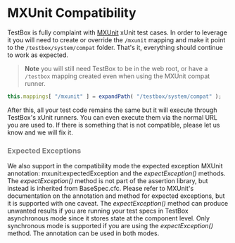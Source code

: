 # MXUnit Compatibility

TestBox is fully complaint with [MXUnit](http://mxunit.org/) xUnit test cases. In order to leverage it you will need to create or override the `/mxunit` mapping and make it point to the `/testbox/system/compat` folder. That's it, everything should continue to work as expected. 

> **Note** you will still need TestBox to be in the web root, or have a `/testbox` mapping created even when using the MXUnit compat runner.

```javascript
this.mappings[ "/mxunit" ] = expandPath( "/testbox/system/compat" );
```

After this, all your test code remains the same but it will execute through TestBox's xUnit runners. You can even execute them via the normal URL you are used to. If there is something that is not compatible, please let us know and we will fix it.

<h3 style="color:grey">Expected Exceptions</h3>

We also support in the compatibility mode the expected exception MXUnit annotation: mxunit:expectedException and the *expectException()* methods. The *expectException()* method is not part of the assertion library, but instead is inherited from BaseSpec.cfc. Please refer to MXUnit's documentation on the annotation and method for expected exceptions, but it is supported with one caveat. The *expectException()* method can produce unwanted results if you are running your test specs in TestBox asynchronous mode since it stores state at the component level. Only synchronous mode is supported if you are using the *expectException()* method. The annotation can be used in both modes.
